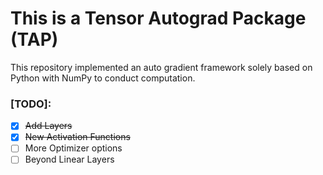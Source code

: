 # This is a Tensor Autograd Package (TAP)
This repository implemented an auto gradient framework solely based on Python with 
NumPy to conduct computation.  
    
### [TODO]:
- [x] ~~Add Layers~~
- [x] ~~New Activation Functions~~
- [ ] More Optimizer options
- [ ] Beyond Linear Layers